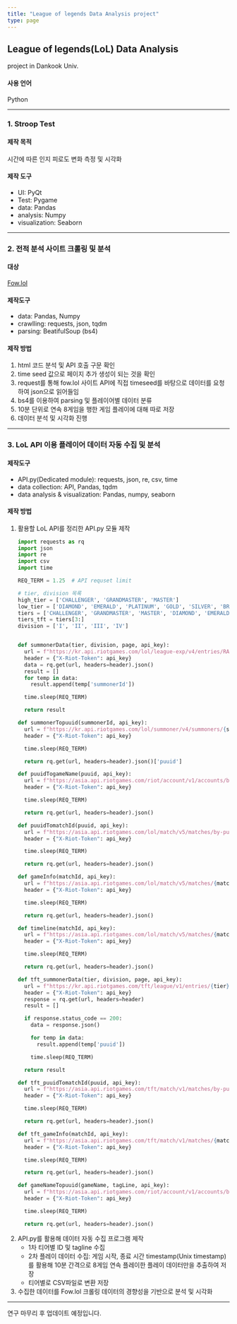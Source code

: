 ```yaml
---
title: "League of legends Data Analysis project"
type: page
---
```


## League of legends(LoL) Data Analysis
project in Dankook Univ.

#### 사용 언어
Python

---

### 1. Stroop Test
#### 제작 목적
시간에 따른 인지 피로도 변화 측정 및 시각화

#### 제작 도구
- UI: PyQt
- Test: Pygame
- data: Pandas
- analysis: Numpy
- visualization: Seaborn

---

### 2. 전적 분석 사이트 크롤링 및 분석
#### 대상
[Fow.lol](Fow.lol)

#### 제작도구
- data: Pandas, Numpy
- crawlling: requests, json, tqdm
- parsing: BeatifulSoup (bs4)

#### 제작 방법
1. html 코드 분석 및 API 호출 구문 확인
2. time seed 값으로 페이지 추가 생성이 되는 것을 확인
3. request를 통해 fow.lol 사이트 API에 직접 timeseed를 바탕으로 데이터를 요청하여 json으로 읽어들임
4. bs4를 이용하여 parsing 및 플레이어별 데이터 분류
5. 10분 단위로 연속 8게임을 행한 게임 플레이에 대해 따로 저장
6. 데이터 분석 및 시각화 진행

---

### 3. LoL API 이용 플레이어 데이터 자동 수집 및 분석
#### 제작도구
- API.py(Dedicated module): requests, json, re, csv, time
- data collection: API, Pandas, tqdm
- data analysis & visualization: Pandas, numpy, seaborn

#### 제작 방법
1. 활용할 LoL API를 정리한 API.py 모듈 제작
   ``` python
   import requests as rq
   import json
   import re
   import csv
   import time

   REQ_TERM = 1.25  # API requset limit

   # tier, division 목록
   high_tier = ['CHALLENGER', 'GRANDMASTER', 'MASTER']
   low_tier = ['DIAMOND', 'EMERALD', 'PLATINUM', 'GOLD', 'SILVER', 'BRONZE']
   tiers = ['CHALLENGER', 'GRANDMASTER', 'MASTER', 'DIAMOND', 'EMERALD', 'PLATINUM', 'GOLD', 'SILVER', 'BRONZE']
   tiers_tft = tiers[3:]
   division = ['I', 'II', 'III', 'IV']


   def summonerData(tier, division, page, api_key):
     url = f"https://kr.api.riotgames.com/lol/league-exp/v4/entries/RANKED_SOLO_5x5/{tier}/{division}?page={page}"
     header = {"X-Riot-Token": api_key}
     data = rq.get(url, headers=header).json()
     result = []
     for temp in data:
       result.append(temp['summonerId'])

     time.sleep(REQ_TERM)

     return result

   def summonerTopuuid(summonerId, api_key):
     url = f"https://kr.api.riotgames.com/lol/summoner/v4/summoners/{summonerId}"
     header = {"X-Riot-Token": api_key}

     time.sleep(REQ_TERM)

     return rq.get(url, headers=header).json()['puuid']

   def puuidTogameName(puuid, api_key):
     url = f"https://asia.api.riotgames.com/riot/account/v1/accounts/by-puuid/{puuid}"
     header = {"X-Riot-Token": api_key}

     time.sleep(REQ_TERM)

     return rq.get(url, headers=header).json()

   def puuidTomatchId(puuid, api_key):
     url = f"https://asia.api.riotgames.com/lol/match/v5/matches/by-puuid/{puuid}/ids?type=ranked&start=0&count=100"
     header = {"X-Riot-Token": api_key}

     time.sleep(REQ_TERM)

     return rq.get(url, headers=header).json()

   def gameInfo(matchId, api_key):
     url = f"https://asia.api.riotgames.com/lol/match/v5/matches/{matchId}"
     header = {"X-Riot-Token": api_key}

     time.sleep(REQ_TERM)

     return rq.get(url, headers=header).json()

   def timeline(matchId, api_key):
     url = f"https://asia.api.riotgames.com/lol/match/v5/matches/{matchId}/timeline"
     header = {"X-Riot-Token": api_key}

     time.sleep(REQ_TERM)

     return rq.get(url, headers=header).json()

   def tft_summonerData(tier, division, page, api_key):
     url = f"https://kr.api.riotgames.com/tft/league/v1/entries/{tier}/{division}?queue=RANKED_TFT&page={page}"
     header = {"X-Riot-Token": api_key}
     response = rq.get(url, headers=header)
     result = []

     if response.status_code == 200:
       data = response.json()

       for temp in data:
         result.append(temp['puuid'])

       time.sleep(REQ_TERM)

     return result

   def tft_puuidTomatchId(puuid, api_key):
     url = f"https://asia.api.riotgames.com/tft/match/v1/matches/by-puuid/{puuid}/ids"
     header = {"X-Riot-Token": api_key}

     time.sleep(REQ_TERM)

     return rq.get(url, headers=header).json()

   def tft_gameInfo(matchId, api_key):
     url = f"https://asia.api.riotgames.com/tft/match/v1/matches/{matchId}"
     header = {"X-Riot-Token": api_key}

     time.sleep(REQ_TERM)

     return rq.get(url, headers=header).json()

   def gameNameTopuuid(gameName, tagLine, api_key):
     url = f"https://asia.api.riotgames.com/riot/account/v1/accounts/by-riot-id/{gameName}/{tagLine}"
     header = {"X-Riot-Token": api_key}

     time.sleep(REQ_TERM)

     return rq.get(url, headers=header).json()
   ```
2. API.py를 활용해 데이터 자동 수집 프로그램 제작
   - 1차 티어별 ID 및 tagline 수집
   - 2차 플레이 데이터 수집: 게임 시작, 종료 시간 timestamp(Unix timestamp)를 활용해 10분 간격으로 8게임 연속 플레이한 플레이 데이터만을 추출하여 저장
   - 티어별로 CSV파일로 변환 저장
4. 수집한 데이터를 Fow.lol 크롤링 데이터의 경향성을 기반으로 분석 및 시각화

---

연구 마무리 후 업데이트 예정입니다.
